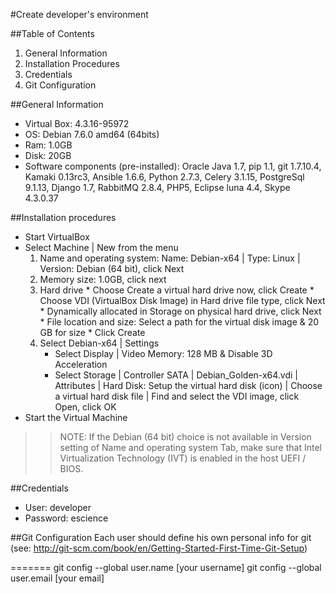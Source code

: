 #Create developer's environment

##Table of Contents
1. General Information
2. Installation Procedures
3. Credentials
4. Git Configuration

##General Information
* Virtual Box: 4.3.16-95972
* OS:  Debian 7.6.0 amd64 (64bits)
* Ram: 1.0GB
* Disk: 20GB
* Software components (pre-installed): Oracle Java 1.7, pip 1.1, git 1.7.10.4, Kamaki 0.13rc3, Ansible 1.6.6, Python 2.7.3, Celery 3.1.15, PostgreSql 9.1.13, Django 1.7, RabbitMQ 2.8.4, PHP5, Eclipse luna 4.4, Skype 4.3.0.37

##Installation procedures
* Start VirtualBox 
* Select Machine | New from the menu 
  1.	Name and operating system: Name: Debian-x64 | Type: Linux | Version: Debian (64 bit), click Next
  2.	Memory size: 1.0GB, click next
  3.	Hard drive
      * Choose Create a virtual hard drive now, click Create
      * Choose VDI (VirtualBox Disk Image) in Hard drive file type, click Next
      * Dynamically allocated in Storage on physical hard drive, click Next
      * File location and size: Select a path for the virtual disk image & 20 GB for size
      * Click Create
  4. Select Debian-x64 | Settings 
      * Select Display | Video Memory: 128 MB & Disable 3D Acceleration
      * Select Storage | Controller SATA | Debian_Golden-x64.vdi | Attributes | Hard Disk: Setup the virtual hard disk (icon) |  Choose a virtual hard disk file | Find and select the VDI image, click Open, click OK
* Start the Virtual Machine

> > NOTE: If the Debian (64 bit) choice is not available in Version setting of Name and operating system Tab, make sure that Intel Virtualization Technology (IVT) is enabled in the host UEFI / BIOS.

##Credentials
* User: developer
* Password: escience

##Git Configuration
Each user should define his own personal info for git
(see: http://git-scm.com/book/en/Getting-Started-First-Time-Git-Setup)

=======
    git config --global user.name [your username]
    git config --global user.email [your email] 
